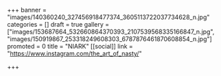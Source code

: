 +++
banner = "images/140360240_327456918477374_3605113722037734628_n.jpg"
categories = []
draft = true
gallery = ["images/153687664_532660864370393_2107539568335166847_n.jpg", "images/150919867_253318249608303_6787876461870608854_n.jpg"]
promoted = 0
title = "NIARK"
[[social]]
link = "https://www.instagram.com/the_art_of_nasty/"

+++
